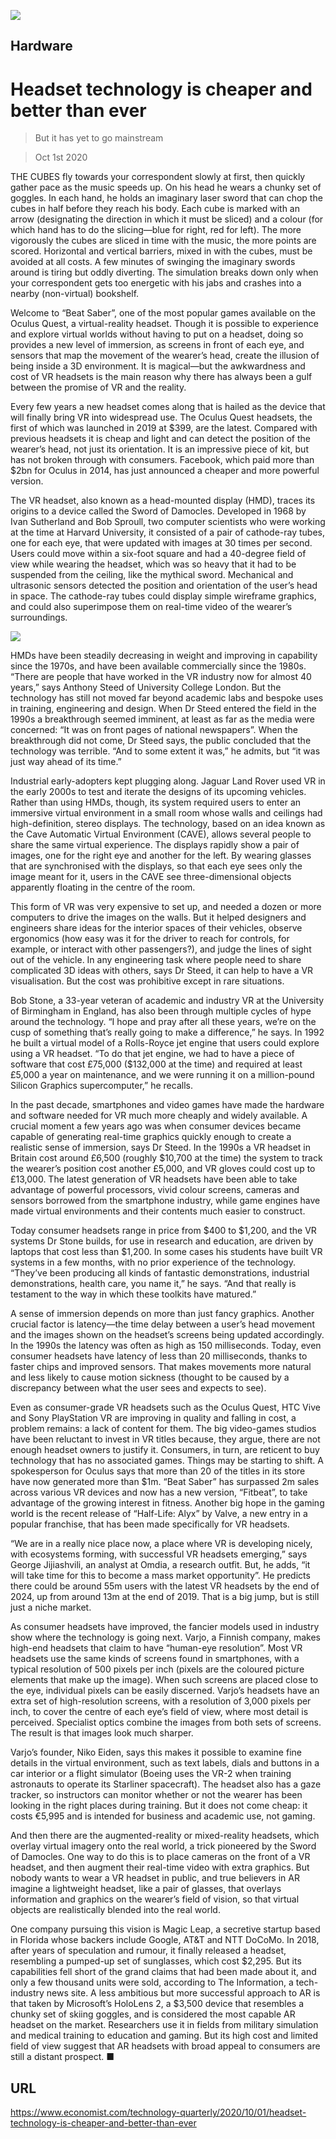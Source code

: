 ![](./images/20201003_TQP089_0.jpg)

## Hardware

# Headset technology is cheaper and better than ever

> But it has yet to go mainstream

> Oct 1st 2020

THE CUBES fly towards your correspondent slowly at first, then quickly gather pace as the music speeds up. On his head he wears a chunky set of goggles. In each hand, he holds an imaginary laser sword that can chop the cubes in half before they reach his body. Each cube is marked with an arrow (designating the direction in which it must be sliced) and a colour (for which hand has to do the slicing—blue for right, red for left). The more vigorously the cubes are sliced in time with the music, the more points are scored. Horizontal and vertical barriers, mixed in with the cubes, must be avoided at all costs. A few minutes of swinging the imaginary swords around is tiring but oddly diverting. The simulation breaks down only when your correspondent gets too energetic with his jabs and crashes into a nearby (non-virtual) bookshelf.

Welcome to “Beat Saber”, one of the most popular games available on the Oculus Quest, a virtual-reality headset. Though it is possible to experience and explore virtual worlds without having to put on a headset, doing so provides a new level of immersion, as screens in front of each eye, and sensors that map the movement of the wearer’s head, create the illusion of being inside a 3D environment. It is magical—but the awkwardness and cost of VR headsets is the main reason why there has always been a gulf between the promise of VR and the reality.

Every few years a new headset comes along that is hailed as the device that will finally bring VR into widespread use. The Oculus Quest headsets, the first of which was launched in 2019 at $399, are the latest. Compared with previous headsets it is cheap and light and can detect the position of the wearer’s head, not just its orientation. It is an impressive piece of kit, but has not broken through with consumers. Facebook, which paid more than $2bn for Oculus in 2014, has just announced a cheaper and more powerful version.

The VR headset, also known as a head-mounted display (HMD), traces its origins to a device called the Sword of Damocles. Developed in 1968 by Ivan Sutherland and Bob Sproull, two computer scientists who were working at the time at Harvard University, it consisted of a pair of cathode-ray tubes, one for each eye, that were updated with images at 30 times per second. Users could move within a six-foot square and had a 40-degree field of view while wearing the headset, which was so heavy that it had to be suspended from the ceiling, like the mythical sword. Mechanical and ultrasonic sensors detected the position and orientation of the user’s head in space. The cathode-ray tubes could display simple wireframe graphics, and could also superimpose them on real-time video of the wearer’s surroundings.



![](./images/20201003_TQC521.png)

HMDs have been steadily decreasing in weight and improving in capability since the 1970s, and have been available commercially since the 1980s. “There are people that have worked in the VR industry now for almost 40 years,” says Anthony Steed of University College London. But the technology has still not moved far beyond academic labs and bespoke uses in training, engineering and design. When Dr Steed entered the field in the 1990s a breakthrough seemed imminent, at least as far as the media were concerned: “It was on front pages of national newspapers”. When the breakthrough did not come, Dr Steed says, the public concluded that the technology was terrible. “And to some extent it was,” he admits, but “it was just way ahead of its time.”

Industrial early-adopters kept plugging along. Jaguar Land Rover used VR in the early 2000s to test and iterate the designs of its upcoming vehicles. Rather than using HMDs, though, its system required users to enter an immersive virtual environment in a small room whose walls and ceilings had high-definition, stereo displays. The technology, based on an idea known as the Cave Automatic Virtual Environment (CAVE), allows several people to share the same virtual experience. The displays rapidly show a pair of images, one for the right eye and another for the left. By wearing glasses that are synchronised with the displays, so that each eye sees only the image meant for it, users in the CAVE see three-dimensional objects apparently floating in the centre of the room.

This form of VR was very expensive to set up, and needed a dozen or more computers to drive the images on the walls. But it helped designers and engineers share ideas for the interior spaces of their vehicles, observe ergonomics (how easy was it for the driver to reach for controls, for example, or interact with other passengers?), and judge the lines of sight out of the vehicle. In any engineering task where people need to share complicated 3D ideas with others, says Dr Steed, it can help to have a VR visualisation. But the cost was prohibitive except in rare situations.

Bob Stone, a 33-year veteran of academic and industry VR at the University of Birmingham in England, has also been through multiple cycles of hype around the technology. “I hope and pray after all these years, we’re on the cusp of something that’s really going to make a difference,” he says. In 1992 he built a virtual model of a Rolls-Royce jet engine that users could explore using a VR headset. “To do that jet engine, we had to have a piece of software that cost £75,000 ($132,000 at the time) and required at least £5,000 a year on maintenance, and we were running it on a million-pound Silicon Graphics supercomputer,” he recalls.

In the past decade, smartphones and video games have made the hardware and software needed for VR much more cheaply and widely available. A crucial moment a few years ago was when consumer devices became capable of generating real-time graphics quickly enough to create a realistic sense of immersion, says Dr Steed. In the 1990s a VR headset in Britain cost around £6,500 (roughly $10,700 at the time) the system to track the wearer’s position cost another £5,000, and VR gloves could cost up to £13,000. The latest generation of VR headsets have been able to take advantage of powerful processors, vivid colour screens, cameras and sensors borrowed from the smartphone industry, while game engines have made virtual environments and their contents much easier to construct.

Today consumer headsets range in price from $400 to $1,200, and the VR systems Dr Stone builds, for use in research and education, are driven by laptops that cost less than $1,200. In some cases his students have built VR systems in a few months, with no prior experience of the technology. “They’ve been producing all kinds of fantastic demonstrations, industrial demonstrations, health care, you name it,” he says. “And that really is testament to the way in which these toolkits have matured.”

A sense of immersion depends on more than just fancy graphics. Another crucial factor is latency—the time delay between a user’s head movement and the images shown on the headset’s screens being updated accordingly. In the 1990s the latency was often as high as 150 milliseconds. Today, even consumer headsets have latency of less than 20 milliseconds, thanks to faster chips and improved sensors. That makes movements more natural and less likely to cause motion sickness (thought to be caused by a discrepancy between what the user sees and expects to see).

Even as consumer-grade VR headsets such as the Oculus Quest, HTC Vive and Sony PlayStation VR are improving in quality and falling in cost, a problem remains: a lack of content for them. The big video-games studios have been reluctant to invest in VR titles because, they argue, there are not enough headset owners to justify it. Consumers, in turn, are reticent to buy technology that has no associated games. Things may be starting to shift. A spokesperson for Oculus says that more than 20 of the titles in its store have now generated more than $1m. “Beat Saber” has surpassed 2m sales across various VR devices and now has a new version, “Fitbeat”, to take advantage of the growing interest in fitness. Another big hope in the gaming world is the recent release of “Half-Life: Alyx” by Valve, a new entry in a popular franchise, that has been made specifically for VR headsets.

“We are in a really nice place now, a place where VR is developing nicely, with ecosystems forming, with successful VR headsets emerging,” says George Jijiashvili, an analyst at Omdia, a research outfit. But, he adds, “it will take time for this to become a mass market opportunity”. He predicts there could be around 55m users with the latest VR headsets by the end of 2024, up from around 13m at the end of 2019. That is a big jump, but is still just a niche market.

As consumer headsets have improved, the fancier models used in industry show where the technology is going next. Varjo, a Finnish company, makes high-end headsets that claim to have “human-eye resolution”. Most VR headsets use the same kinds of screens found in smartphones, with a typical resolution of 500 pixels per inch (pixels are the coloured picture elements that make up the image). When such screens are placed close to the eye, individual pixels can be easily discerned. Varjo’s headsets have an extra set of high-resolution screens, with a resolution of 3,000 pixels per inch, to cover the centre of each eye’s field of view, where most detail is perceived. Specialist optics combine the images from both sets of screens. The result is that images look much sharper.

Varjo’s founder, Niko Eiden, says this makes it possible to examine fine details in the virtual environment, such as text labels, dials and buttons in a car interior or a flight simulator (Boeing uses the VR-2 when training astronauts to operate its Starliner spacecraft). The headset also has a gaze tracker, so instructors can monitor whether or not the wearer has been looking in the right places during training. But it does not come cheap: it costs €5,995 and is intended for business and academic use, not gaming.

And then there are the augmented-reality or mixed-reality headsets, which overlay virtual imagery onto the real world, a trick pioneered by the Sword of Damocles. One way to do this is to place cameras on the front of a VR headset, and then augment their real-time video with extra graphics. But nobody wants to wear a VR headset in public, and true believers in AR imagine a lightweight headset, like a pair of glasses, that overlays information and graphics on the wearer’s field of vision, so that virtual objects are realistically blended into the real world.

One company pursuing this vision is Magic Leap, a secretive startup based in Florida whose backers include Google, AT&T and NTT DoCoMo. In 2018, after years of speculation and rumour, it finally released a headset, resembling a pumped-up set of sunglasses, which cost $2,295. But its capabilities fell short of the grand claims that had been made about it, and only a few thousand units were sold, according to The Information, a tech-industry news site. A less ambitious but more successful approach to AR is that taken by Microsoft’s HoloLens 2, a $3,500 device that resembles a chunky set of skiing goggles, and is considered the most capable AR headset on the market. Researchers use it in fields from military simulation and medical training to education and gaming. But its high cost and limited field of view suggest that AR headsets with broad appeal to consumers are still a distant prospect. ■

## URL

https://www.economist.com/technology-quarterly/2020/10/01/headset-technology-is-cheaper-and-better-than-ever
